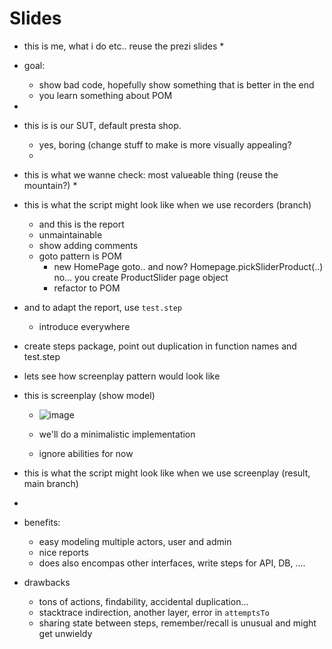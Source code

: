 # Slides

* this is me, what i do etc.. reuse the prezi slides
  *  
* goal:
  * show bad code, hopefully show something that is better in the end
  * you learn something about POM
*  
* this is is our SUT, default presta shop.
  * yes, boring (change stuff to make is more visually appealing? 
  *     
* this is what we wanne check: most valueable thing (reuse the mountain?)
  * 
* this is what the script might look like when we use recorders (branch)
  * and this is the report 
  * unmaintainable
  * show adding comments
  * goto pattern is POM
    * new HomePage goto.. and now? Homepage.pickSliderProduct(..) no... you create ProductSlider page object  
    * refactor to POM
* and to adapt the report, use `test.step`
  * introduce everywhere
* create steps package, point out duplication in function names and test.step
* lets see how screenplay pattern would look like
* this is screenplay (show model)
  * ![image](https://github.com/globalworming/20230628-meetup-refactor-playwright-js-to-screenplay/assets/2108984/dad7140d-57ec-4eb7-ba94-ce5c4d500b41)

  * we'll do a minimalistic implementation
  * ignore abilities for now
* this is what the script might look like when we use screenplay (result, main branch)
* 

* benefits:
  * easy modeling multiple actors, user and admin
  * nice reports
  * does also encompas other interfaces, write steps for API, DB, ....
* drawbacks
  * tons of actions, findability, accidental duplication...
  * stacktrace indirection, another layer, error in `attemptsTo`
  * sharing state between steps, remember/recall is unusual and might get unwieldy 
